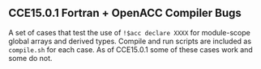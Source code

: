 ## CCE15.0.1 Fortran + OpenACC Compiler Bugs

A set of cases that test the use of `!$acc declare XXXX` for module-scope global arrays and derived types.
Compile and run scripts are included as `compile.sh` for each case.
As of CCE15.0.1 some of these cases work and some do not.
